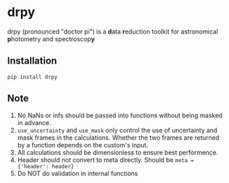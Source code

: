 # drpy
drpy (pronounced "doctor pi") is a **d**ata **r**eduction toolkit for astronomical **p**hotometry and spectroscop**y**

## Installation

```
pip install drpy
```

## Note

1. No NaNs or infs should be passed into functions without being masked in advance.
2. `use_uncertainty` and `use_mask` only control the use of uncertainty and mask frames in the calculations. Whether the two frames are returned by a function depends on the custom's input.
3. All calculations should be dimensionless to ensure best performence.
4. Header should not convert to meta directly. Should be ```meta = {'header': header}```
5. Do NOT do validation in internal functions
